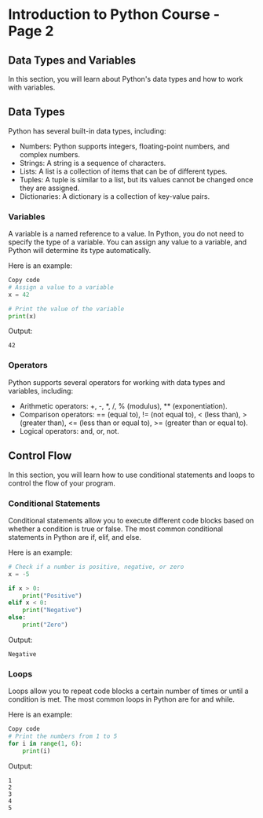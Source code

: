 # Introduction to Python Course - Page 2

## Data Types and Variables
In this section, you will learn about Python's data types and how to work with variables.

## Data Types
Python has several built-in data types, including:

- Numbers: Python supports integers, floating-point numbers, and complex numbers.
- Strings: A string is a sequence of characters.
- Lists: A list is a collection of items that can be of different types.
- Tuples: A tuple is similar to a list, but its values cannot be changed once they are assigned.
- Dictionaries: A dictionary is a collection of key-value pairs.

### Variables
A variable is a named reference to a value. In Python, you do not need to specify the type of a variable. You can assign any value to a variable, and Python will determine its type automatically.

Here is an example:

```python
Copy code
# Assign a value to a variable
x = 42

# Print the value of the variable
print(x)
```

Output:

```
42
```

### Operators
Python supports several operators for working with data types and variables, including:

- Arithmetic operators: +, -, *, /, % (modulus), ** (exponentiation).
- Comparison operators: == (equal to), != (not equal to), < (less than), > (greater than), \<\= (less than or equal to), >= (greater than or equal to).
- Logical operators: and, or, not.

## Control Flow
In this section, you will learn how to use conditional statements and loops to control the flow of your program.

### Conditional Statements
Conditional statements allow you to execute different code blocks based on whether a condition is true or false. The most common conditional statements in Python are if, elif, and else.

Here is an example:

```py
# Check if a number is positive, negative, or zero
x = -5

if x > 0:
    print("Positive")
elif x < 0:
    print("Negative")
else:
    print("Zero")
```

Output:

```
Negative
```

### Loops
Loops allow you to repeat code blocks a certain number of times or until a condition is met. The most common loops in Python are for and while.

Here is an example:

```py
Copy code
# Print the numbers from 1 to 5
for i in range(1, 6):
    print(i)
```

Output:

```
1
2
3
4
5
```
